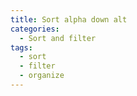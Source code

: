 ```yaml
---
title: Sort alpha down alt
categories:
  - Sort and filter
tags:
  - sort
  - filter
  - organize
---
```


